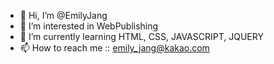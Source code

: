 - 👋 Hi, I’m @EmilyJang
- 👀 I’m interested in WebPublishing
- 🌱 I’m currently learning HTML, CSS, JAVASCRIPT, JQUERY
- 📫 How to reach me :: emily_jang@kakao.com

<!---
EmilyJang/EmilyJang is a ✨ special ✨ repository because its `README.md` (this file) appears on your GitHub profile.
You can click the Preview link to take a look at your changes.
--->
